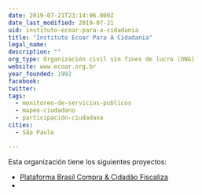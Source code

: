 ```yaml
---
date: 2019-07-21T23:14:06.000Z
date_last_modified: 2019-07-21
uid: instituto-ecoar-para-a-cidadania
title: "Instituto Ecoar Para A Cidadania"
legal_name: 
description: ""
org_type: Organización civil sin fines de lucro (ONG)
website: www.ecoar.org.br
year_founded: 1992
facebook: 
twitter: 
tags:
  - monitoreo-de-servicios-publicos
  - mapeo-ciudadano
  - participación-ciudadana
cities: 
  - São Paulo

---
```


Esta organización tiene los siguientes proyectos:

- [Plataforma Brasil Compra & Cidadão Fiscaliza](/i/plataforma-brasil-compra-cidadão-fiscaliza.html)
- [](/i/plataforma-brasil-compra-cidadão-fiscaliza.html)
